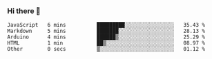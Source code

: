 ### Hi there 👋

<!--START_SECTION:waka-->

```text
JavaScript   6 mins          █████████░░░░░░░░░░░░░░░░   35.43 %
Markdown     5 mins          ███████░░░░░░░░░░░░░░░░░░   28.13 %
Arduino      4 mins          ██████▒░░░░░░░░░░░░░░░░░░   25.29 %
HTML         1 min           ██▒░░░░░░░░░░░░░░░░░░░░░░   08.97 %
Other        0 secs          ▒░░░░░░░░░░░░░░░░░░░░░░░░   01.12 %
```

<!--END_SECTION:waka-->


<!--
**AnkelMauCastillo/AnkelMauCastillo** is a ✨ _special_ ✨ repository because its `README.md` (this file) appears on your GitHub profile.

Here are some ideas to get you started:

- 🔭 I’m currently working on ...
- 🌱 I’m currently learning ...
- 👯 I’m looking to collaborate on ...
- 🤔 I’m looking for help with ...
- 💬 Ask me about ...
- 📫 How to reach me: ...
- 😄 Pronouns: ...
- ⚡ Fun fact: ...
-->
